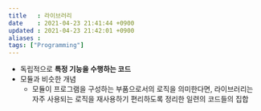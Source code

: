 ```yaml
---
title   : 라이브러리
date    : 2021-04-23 21:41:44 +0900
updated : 2021-04-23 21:42:01 +0900
aliases : 
tags: ["Programming"]
---
```

- 독립적으로 **특정 기능을 수행하는 코드**
- 모듈과 비슷한 개념 
	- 모듈이 프로그램을 구성하는 부품으로서의 로직을 의미한다면, 라이브러리는 자주 사용되는 로직을 재사용하기 편리하도록 정리한 일련의 코드들의 집합  
